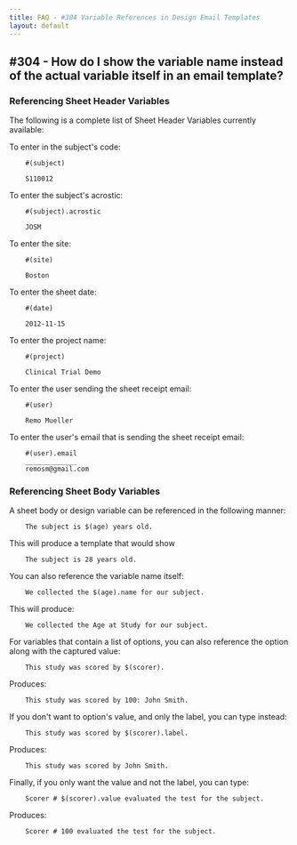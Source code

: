 ```yaml
---
title: FAQ - #304 Variable References in Design Email Templates
layout: default
---
```


## #304 - How do I show the variable name instead of the actual variable itself in an email template?

### Referencing Sheet Header Variables

The following is a complete list of Sheet Header Variables currently available:

To enter in the subject's code:
```
    #(subject)
```
```
    S110012
```

To enter the subject's acrostic:
```
    #(subject).acrostic
```
```
    JOSM
```

To enter the site:
```
    #(site)
```
```
    Boston
```

To enter the sheet date:
```
    #(date)
```
```
    2012-11-15
```

To enter the project name:
```
    #(project)
```
```
    Clinical Trial Demo
```

To enter the user sending the sheet receipt email:
```
    #(user)
```
```
    Remo Mueller
```

To enter the user's email that is sending the sheet receipt email:
```
    #(user).email
    _____________
    remosm@gmail.com
```


### Referencing Sheet Body Variables

A sheet body or design variable can be referenced in the following manner:

```
    The subject is $(age) years old.
```

This will produce a template that would show

```
    The subject is 28 years old.
```

You can also reference the variable name itself:

```
    We collected the $(age).name for our subject.
```

This will produce:

```
    We collected the Age at Study for our subject.
```

For variables that contain a list of options, you can also reference the option along with the captured value:

```
    This study was scored by $(scorer).
```

Produces:

```
    This study was scored by 100: John Smith.
```

If you don't want to option's value, and only the label, you can type instead:

```
    This study was scored by $(scorer).label.
```
Produces:

```
    This study was scored by John Smith.
```

Finally, if you only want the value and not the label, you can type:

```
    Scorer # $(scorer).value evaluated the test for the subject.
```
Produces:

```
    Scorer # 100 evaluated the test for the subject.
```
